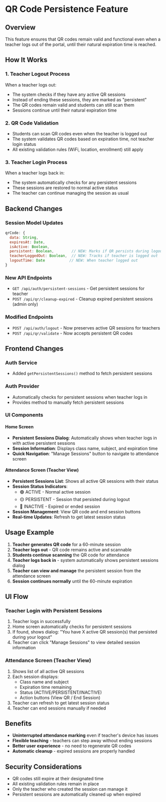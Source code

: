 # QR Code Persistence Feature

## Overview
This feature ensures that QR codes remain valid and functional even when a teacher logs out of the portal, until their natural expiration time is reached.

## How It Works

### 1. Teacher Logout Process
When a teacher logs out:
- The system checks if they have any active QR sessions
- Instead of ending these sessions, they are marked as "persistent"
- The QR codes remain valid and students can still scan them
- Sessions continue until their natural expiration time

### 2. QR Code Validation
- Students can scan QR codes even when the teacher is logged out
- The system validates QR codes based on expiration time, not teacher login status
- All existing validation rules (WiFi, location, enrollment) still apply

### 3. Teacher Login Process
When a teacher logs back in:
- The system automatically checks for any persistent sessions
- These sessions are restored to normal active status
- The teacher can continue managing the session as usual

## Backend Changes

### Session Model Updates
```javascript
qrCode: {
  data: String,
  expiresAt: Date,
  isActive: Boolean,
  persistent: Boolean,        // NEW: Marks if QR persists during logout
  teacherLoggedOut: Boolean,  // NEW: Tracks if teacher is logged out
  logoutTime: Date           // NEW: When teacher logged out
}
```

### New API Endpoints
- `GET /api/auth/persistent-sessions` - Get persistent sessions for teacher
- `POST /api/qr/cleanup-expired` - Cleanup expired persistent sessions (admin only)

### Modified Endpoints
- `POST /api/auth/logout` - Now preserves active QR sessions for teachers
- `POST /api/qr/validate` - Now accepts persistent QR codes

## Frontend Changes

### Auth Service
- Added `getPersistentSessions()` method to fetch persistent sessions

### Auth Provider
- Automatically checks for persistent sessions when teacher logs in
- Provides method to manually fetch persistent sessions

### UI Components

#### Home Screen
- **Persistent Sessions Dialog**: Automatically shows when teacher logs in with active persistent sessions
- **Session Information**: Displays class name, subject, and expiration time
- **Quick Navigation**: "Manage Sessions" button to navigate to attendance screen

#### Attendance Screen (Teacher View)
- **Persistent Sessions List**: Shows all active QR sessions with their status
- **Session Status Indicators**: 
  - 🟢 ACTIVE - Normal active session
  - 🟡 PERSISTENT - Session that persisted during logout
  - 🔴 INACTIVE - Expired or ended session
- **Session Management**: View QR code and end session buttons
- **Real-time Updates**: Refresh to get latest session status

## Usage Example

1. **Teacher generates QR code** for a 60-minute session
2. **Teacher logs out** - QR code remains active and scannable
3. **Students continue scanning** the QR code for attendance
4. **Teacher logs back in** - system automatically shows persistent sessions dialog
5. **Teacher can view and manage** the persistent session from the attendance screen
6. **Session continues normally** until the 60-minute expiration

## UI Flow

### Teacher Login with Persistent Sessions
1. Teacher logs in successfully
2. Home screen automatically checks for persistent sessions
3. If found, shows dialog: "You have X active QR session(s) that persisted during your logout"
4. Teacher can click "Manage Sessions" to view detailed session information

### Attendance Screen (Teacher View)
1. Shows list of all active QR sessions
2. Each session displays:
   - Class name and subject
   - Expiration time remaining
   - Status (ACTIVE/PERSISTENT/INACTIVE)
   - Action buttons (View QR / End Session)
3. Teacher can refresh to get latest session status
4. Teacher can end sessions manually if needed

## Benefits

- **Uninterrupted attendance marking** even if teacher's device has issues
- **Flexible teaching** - teachers can step away without ending sessions
- **Better user experience** - no need to regenerate QR codes
- **Automatic cleanup** - expired sessions are properly handled

## Security Considerations

- QR codes still expire at their designated time
- All existing validation rules remain in place
- Only the teacher who created the session can manage it
- Persistent sessions are automatically cleaned up when expired
